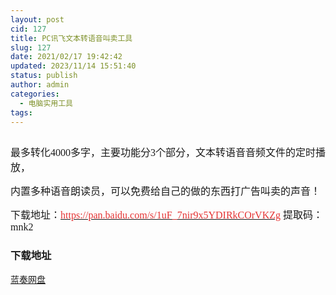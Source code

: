 ```yaml
---
layout: post
cid: 127
title: PC讯飞文本转语音叫卖工具
slug: 127
date: 2021/02/17 19:42:42
updated: 2023/11/14 15:51:40
status: publish
author: admin
categories: 
  - 电脑实用工具
tags: 
---
```



<div alt="潮男心博客 www.cnx0.com">
	<p>
		<a class="pics" href="http://images.upload.dzs6.com/upload/1/888552/images/20200313/20200313235838523852.png" rel="pics"><img src="http://images.upload.dzs6.com/upload/1/888552/images/20200313/20200313235838523852.png" class="scrollLoading" data-url="http://images.upload.dzs6.com/upload/1/888552/images/20200313/20200313235838523852.png" alt="" /></a> 
	</p>
	<p>
		<span style="font-size:16px;font-family:&quot;">最多转化4000多字，主要功能分3个部分，文本转语音音频文件的定时播放，</span> 
	</p>
	<p>
		<span style="font-size:16px;font-family:&quot;">内置多种语音朗读员，可以免费给自己的做的东西打广告叫卖的声音！</span> 
	</p>
	<p>
		<span style="font-size:16px;font-family:&quot;">下载地址：<a href="https://pan.baidu.com/s/1uF_7nir9x5YDIRkCOrVKZg" target="_blank"><span style="color:#E53333;">https://pan.baidu.com/s/1uF_7nir9x5YDIRkCOrVKZg</span></a>&nbsp;提取码：mnk2&nbsp;<br />
</span> 
	</p>
	<div id="fengexuxian">
	</div>
	<div class="page-content-intro main-article">
		<div class="down-url-wrap">
			<h3 class="tit">
				<i class="ico"></i>下载地址
			</h3>
<a href="https://djblog.cn/admin/#down" onclick="window.open('https://ww.lanzous.com/ia8cm6d');return false;" class="sbtn" title=""><i class="ico"></i><i class="line"></i>蓝奏网盘</a> &nbsp;
		</div>
	</div>
</div>